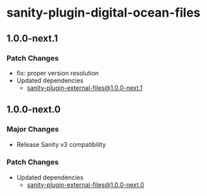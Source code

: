 # sanity-plugin-digital-ocean-files

## 1.0.0-next.1

### Patch Changes

- fix: proper version resolution
- Updated dependencies
  - sanity-plugin-external-files@1.0.0-next.1

## 1.0.0-next.0

### Major Changes

- Release Sanity v3 compatibility

### Patch Changes

- Updated dependencies
  - sanity-plugin-external-files@1.0.0-next.0
